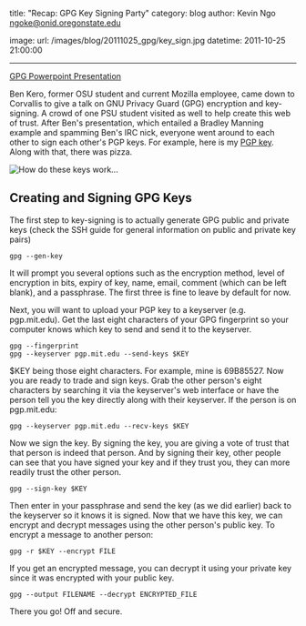 title: "Recap: GPG Key Signing Party"
category: blog
author: Kevin Ngo <ngoke@onid.oregonstate.edu>

image:
    url: /images/blog/20111025_gpg/key_sign.jpg
datetime: 2011-10-25 21:00:00

---

[GPG Powerpoint Presentation][gpg]

Ben Kero, former OSU student and current Mozilla employee, came down to
Corvallis to give a talk on GNU Privacy Guard (GPG) encryption and key-signing.
A crowd of one PSU student visited as well to help create this web of trust.
After Ben's presentation, which entailed a Bradley Manning example and spamming
Ben's IRC nick, everyone went around to each other to sign each other's PGP
keys.
For example, here is my [PGP key][kevkey]. Along with that, there was pizza.

![How do these keys work...](/images/blog/20111025_gpg/long_table.jpg)
         
Creating and Signing GPG Keys
-----------------------------

The first step to key-signing is to actually generate GPG public and private
keys (check the SSH guide for general information on public and private key
pairs)

    gpg --gen-key

It will prompt you several options such as the encryption method, level of
encryption in bits, expiry of key, name, email, comment (which can be left
blank), and a passphrase. The first three is fine to leave by default for now.

Next, you will want to upload your PGP key to a keyserver (e.g. pgp.mit.edu).
Get the last eight characters of your GPG fingerprint so your computer knows
which key to send and send it to the keyserver.

    gpg --fingerprint
    gpg --keyserver pgp.mit.edu --send-keys $KEY

$KEY being those eight characters. For example, mine is 69B85527. Now you are
ready to trade and sign keys. Grab the other person's eight characters by
searching it via the keyserver's web interface or have the person tell you the
key directly along with their keyserver. If the person is on pgp.mit.edu:

    gpg --keyserver pgp.mit.edu --recv-keys $KEY

Now we sign the key. By signing the key, you are giving a vote of trust that
that person is indeed that person. And by signing their key, other people can
see that you have signed your key and if they trust you, they can more readily
trust the other person.

    gpg --sign-key $KEY

Then enter in your passphrase and send the key (as we did earlier) back to the
keyserver so it knows it is signed. Now that we have this key, we can encrypt
and decrypt messages using the other person's public key. To encrypt a message
to another person:

    gpg -r $KEY --encrypt FILE

If you get an encrypted message, you can decrypt it using your private key
since it was encrypted with your public key.

    gpg --output FILENAME --decrypt ENCRYPTED_FILE

There you go! Off and secure.


[gpg]:http://staff.osuosl.org/~bkero/gpg_presentation.pdf
[ssh]:/guides/secure-shell-ssh/index.html
[kevkey]:/blog/recap:-gpg-key-signing-party/index.html
